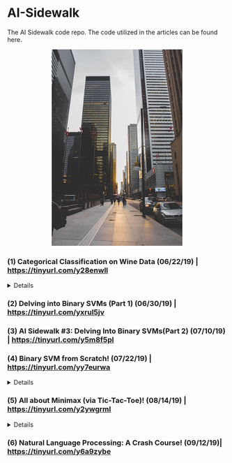 # AI-Sidewalk
The AI Sidewalk code repo. The code utilized in the articles can be found here.
<p align="center">
<img src=https://github.com/ShantanuPhadke/AI-Sidewalk/blob/master/architectural-design-architecture-buildings-990094.jpg>
</p>

### (1) Categorical Classification on Wine Data (06/22/19) | https://tinyurl.com/y28enwll
<details>
  <h4>Instructions to Run Code:</h4>
  <p>
    Go into the 1_Categorical_Classification folder<br>
    python3 data_splitter.py<br>
    python3 pipeline.py<br>
  <p>
</details>  

### (2) Delving into Binary SVMs (Part 1) (06/30/19) | https://tinyurl.com/yxrul5jv

### (3) AI Sidewalk #3: Delving Into Binary SVMs(Part 2) (07/10/19) | https://tinyurl.com/y5m8f5pl

### (4) Binary SVM from Scratch! (07/22/19) | https://tinyurl.com/yy7eurwa
<details>
  <h4>Instructions to Run Code:</h4>
  <p>
    Go into the 4_Coding_Binary_SVM Folder<br>
    jupyter notebook<br>
    Run the code blocks in the BinarySVM notebook<br>
  </p>
</details>

### (5) All about Minimax (via Tic-Tac-Toe)! (08/14/19) | https://tinyurl.com/y2ywgrml
<details>
  <p>
    Go into 5_Minimax Folder<br/>
    pip install -r requirements.txt<br/>
    export FLASK_APP=TicTacToeFlask.py<br/>
    flask run<br/>
  </p>
  OR
  <p>Alternatively, check out the demo @ https://calm-brook-53734.herokuapp.com/ !</p>
</details>

### (6) Natural Language Processing: A Crash Course! (09/12/19)| https://tinyurl.com/y6a9zybe
  
